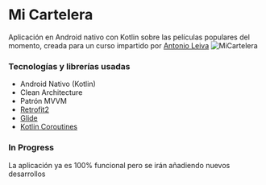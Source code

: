 
# Mi Cartelera


Aplicación en Android nativo con Kotlin sobre las películas populares del momento, creada para un curso impartido por [Antonio Leiva](https://devexperto.com/ "Antonio Leiva")
![MiCartelera](https://user-images.githubusercontent.com/26325224/193876574-de37191b-8635-498c-a89a-a507cf43c652.png)

### Tecnologías  y librerías usadas
- Android Nativo (Kotlin)
- Clean Architecture
- Patrón MVVM
- [Retrofit2](https://github.com/square/retrofit "Retrofit2")
- [Glide](https://github.com/bumptech/glide "Glide")
- [Kotlin Coroutines](https://kotlinlang.org/docs/coroutines-overview.html "Kotlin Coroutines")

### In Progress
La aplicación ya es 100% funcional pero se irán añadiendo nuevos desarrollos
